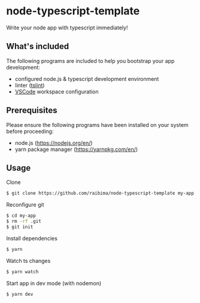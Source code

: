 # node-typescript-template

Write your node app with typescript immediately!

## What's included

The following programs are included to help you bootstrap your app development:
- configured node.js & typescript development environment
- linter ([tslint](https://palantir.github.io/tslint/))
- [VSCode](https://code.visualstudio.com/) workspace configuration

## Prerequisites

Please ensure the following programs have been installed on your system before proceeding:
- node.js (https://nodejs.org/en/)
- yarn package manager (https://yarnpkg.com/en/)

## Usage

Clone
```bash
$ git clone https://github.com/raibima/node-typescript-template my-app
```
Reconfigure git
```bash
$ cd my-app
$ rm -rf .git
$ git init
```
Install dependencies
```bash
$ yarn
```
Watch ts changes
```bash
$ yarn watch
```
Start app in dev mode (with nodemon)
```bash
$ yarn dev
```
